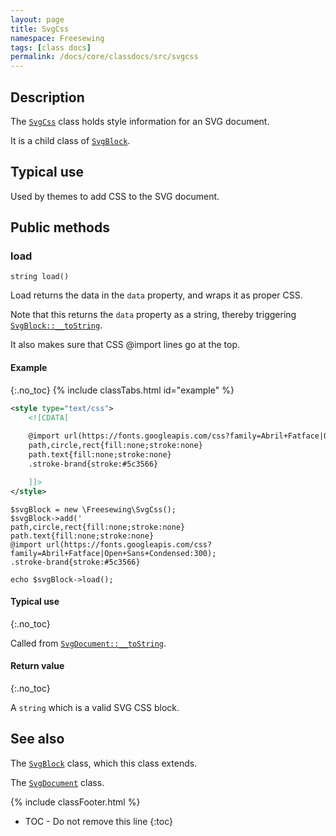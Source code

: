 ```yaml
---
layout: page
title: SvgCss
namespace: Freesewing
tags: [class docs]
permalink: /docs/core/classdocs/src/svgcss
---
```

## Description 

The [`SvgCss`](svgcss) class holds style information
for an SVG document.

It is a child class of [`SvgBlock`](svgblock).

## Typical use

Used by themes to add CSS to the SVG document.

## Public methods

### load

```php?start_inline=1
string load()
```
Load returns the data in the `data` property, and wraps it as proper CSS.

Note that this returns the `data` property as a string, 
thereby triggering [`SvgBlock::__toString`](svgblock#tostring).

It also makes sure that CSS @import lines go at the top.

#### Example
{:.no_toc}
{% include classTabs.html
    id="example" 
%}

<div class="tab-content">
<div role="tabpanel" class="tab-pane active" id="example-result" markdown="1">

```xml
<style type="text/css">
    <![CDATA[
    
    @import url(https://fonts.googleapis.com/css?family=Abril+Fatface|Open+Sans+Condensed:300);
    path,circle,rect{fill:none;stroke:none}
    path.text{fill:none;stroke:none}
    .stroke-brand{stroke:#5c3566}

    ]]>
</style>
```

</div>
<div role="tabpanel" class="tab-pane" id="example-code" markdown="1">

```php?start_inline=1
$svgBlock = new \Freesewing\SvgCss();
$svgBlock->add('
path,circle,rect{fill:none;stroke:none}
path.text{fill:none;stroke:none}
@import url(https://fonts.googleapis.com/css?family=Abril+Fatface|Open+Sans+Condensed:300);
.stroke-brand{stroke:#5c3566}

echo $svgBlock->load();
```

</div>
</div>

#### Typical use
{:.no_toc}

Called from [`SvgDocument::__toString`](svgdocument#tostring).

#### Return value
{:.no_toc}

A `string` which is a valid SVG CSS block.

## See also

The [`SvgBlock`](svgblock) class, which this class extends.

The [`SvgDocument`](svgdocument) class.

{% include classFooter.html %}
* TOC - Do not remove this line
{:toc}
